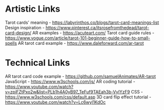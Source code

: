 # Artistic Links
Tarot cards' meaning - https://labyrinthos.co/blogs/tarot-card-meanings-list
Design inspiration - https://www.pinterest.ca/itsrosefromthedead/tarot-card-design/
AR examples - https://acuteart.com/
Tarot card guide rules - https://www.vogue.com/article/tarot-101-beginner-guide-how-to-small-spells
AR tarot card example - https://www.daleforward.com/ar-tarot

# Technical Links
AR tarot card code example - https://github.com/samuelAnimates/AR-tarot
JavaScript - https://www.w3schools.com/js/
AR coding tutorial - https://www.youtube.com/watch?v=zpiFZtPxo2w&list=PLb1h4A0yB97_TeFuf9TAEah3b-VyIYzF9
CSS - https://www.w3schools.com/css/default.asp
3D card flip effect tutorial - https://www.youtube.com/watch?v=Lc6wyl1KdOc
